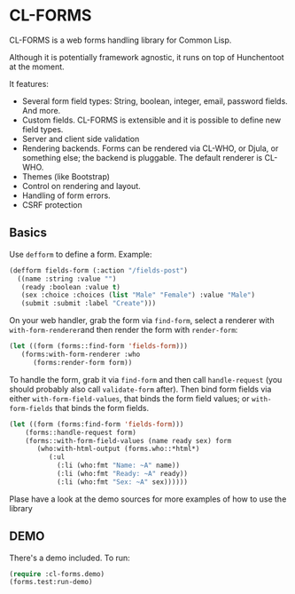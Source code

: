 # CL-FORMS #

CL-FORMS is a web forms handling library for Common Lisp.

Although it is potentially framework agnostic, it runs on top of Hunchentoot at the moment.

It features:

* Several form field types: String, boolean, integer, email, password fields. And more.
* Custom fields. CL-FORMS is extensible and it is possible to define new field types.
* Server and client side validation
* Rendering backends. Forms can be rendered via CL-WHO, or Djula, or something else; the backend is pluggable. The default renderer is CL-WHO.
* Themes (like Bootstrap)
* Control on rendering and layout.
* Handling of form errors.
* CSRF protection

## Basics ##

Use `defform` to define a form. Example:

```lisp
(defform fields-form (:action "/fields-post")
  ((name :string :value "")
   (ready :boolean :value t)
   (sex :choice :choices (list "Male" "Female") :value "Male")
   (submit :submit :label "Create")))
```

On your web handler, grab the form via `find-form`, select a renderer with `with-form-renderer`and then render the form with `render-form`:

```lisp
(let ((form (forms::find-form 'fields-form)))
   (forms:with-form-renderer :who
      (forms:render-form form))
```

To handle the form, grab it via `find-form` and then call `handle-request` (you should probably also call `validate-form` after). 
Then bind form fields via either `with-form-field-values`, that binds the form field values; or `with-form-fields` that binds the form fields.

```lisp
(let ((form (forms:find-form 'fields-form)))
    (forms::handle-request form)
    (forms::with-form-field-values (name ready sex) form
       (who:with-html-output (forms.who::*html*)
          (:ul
            (:li (who:fmt "Name: ~A" name))
            (:li (who:fmt "Ready: ~A" ready))
            (:li (who:fmt "Sex: ~A" sex))))))
```

Plase have a look at the demo sources for more examples of how to use the library

## DEMO ##

There's a demo included. To run:

```lisp
(require :cl-forms.demo)
(forms.test:run-demo)
```
